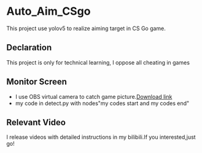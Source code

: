 # Auto_Aim_CSgo
This project use yolov5 to realize aiming target in CS Go game.

## Declaration
This project is only for technical learning, I oppose all cheating in games

## Monitor Screen
* I use OBS virtual camera to catch game picture.[Download link](https://obsproject.com/)
* my code in detect.py with nodes"my codes start and my codes end"

## Relevant Video
I release videos with detailed instructions in my bilibili.If you interested,just go!
